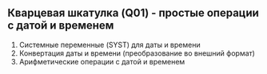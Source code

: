## Кварцевая шкатулка (Q01) - простые операции с датой и временем
1) Системные переменные (SYST) для даты и времени
2) Конвертация даты и времени (преобразование во внешний формат)
3) Арифметические операции с датой и временем
